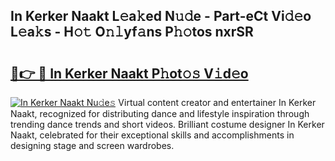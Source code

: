 ## In Kerker Naakt L𝚎a𝚔ed N𝚞𝚍e - Part-eCt Vi𝚍𝚎o L𝚎a𝚔s - H𝚘𝚝 O𝚗𝚕yf𝚊ns P𝚑𝚘tos nxrSR

# <h2><a href="http://kf351a.oniu.top/?m=In+Kerker+Naakt">🔗👉 🔴 In Kerker Naakt P𝚑ot𝚘𝚜 V𝚒d𝚎o</a></h2>

[![In Kerker Naakt Nu𝚍e𝚜](https://i.imgur.com/0qMVB7G.gif)](http://kf351a.oniu.top/?m=In+Kerker+Naakt)
Virtual content creator and entertainer In Kerker Naakt, recognized for distributing dance and lifestyle inspiration through trending dance trends and short videos. Brilliant costume designer In Kerker Naakt, celebrated for their exceptional skills and accomplishments in designing stage and screen wardrobes.  

